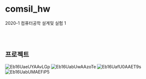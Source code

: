 # comsil_hw
2020-1 컴퓨터공학 설계및 실험 1

<br><br>
## 프로젝트
![Eb16UaeUYAAvLGp](https://user-images.githubusercontent.com/50650579/135638730-aa2337ea-8f12-4fb7-a89e-8c1d34951c04.jpg)
![Eb16UabUwAAzoTe](https://user-images.githubusercontent.com/50650579/135638726-6d39fa23-f3a5-4ec3-b53b-512ea8ec531d.jpg)
![Eb16UafU0AAET9s](https://user-images.githubusercontent.com/50650579/135638733-94699b5e-9ad3-466d-be03-ae2f4636cc82.jpg)
![Eb16UabUMAEFiP5](https://user-images.githubusercontent.com/50650579/135638735-3a8b105b-3cf1-4316-89c0-b39bd2e20f02.jpg)
